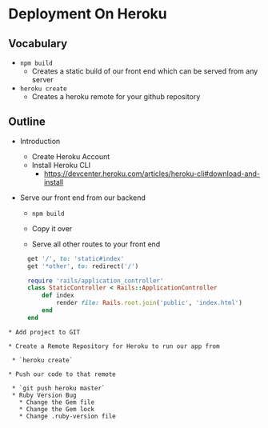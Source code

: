 # Deployment On Heroku

## Vocabulary

* `npm build`
  * Creates a static build of our front end which can be served from any server
* `heroku create`
  * Creates a heroku remote for your github repository

## Outline

* Introduction

  * Create Heroku Account
  * Install Heroku CLI 
    * https://devcenter.heroku.com/articles/heroku-cli#download-and-install

* Serve our front end from our backend

  * `npm build`

  * Copy it over

  * Serve all other routes to your front end

  ``` ruby
    get '/', to: 'static#index'                              
    get '*other', to: redirect('/') 
  ``` 
  ```ruby
    require 'rails/application_controller'
    class StaticController < Rails::ApplicationController
        def index                                             
            render file: Rails.root.join('public', 'index.html')  
        end                                                   
    end                                                   
 ```
* Add project to GIT

* Create a Remote Repository for Heroku to run our app from

  * `heroku create`

* Push our code to that remote

  * `git push heroku master`
  * Ruby Version Bug
    * Change the Gem file
    * Change the Gem lock
    * Change .ruby-version file